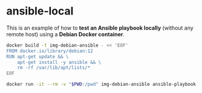 # ansible-local

This is an example of how to **test an Ansible playbook locally** (without any remote host) using a **Debian Docker container**.

```bash
docker build -t img-debian-ansible - << 'EOF'
FROM docker.io/library/debian:12
RUN apt-get update && \
    apt-get install -y ansible && \
    rm -rf /var/lib/apt/lists/*
EOF

docker run -it --rm -v "$PWD:/pwd" img-debian-ansible ansible-playbook /pwd/playbook.yml
```
